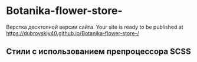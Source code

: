 # Botanika-flower-store-
Верстка десктопной версии сайта.
Your site is ready to be published at https://dubrovskiy40.github.io/Botanika-flower-store-/
## Стили с использованием препроцессора SCSS

